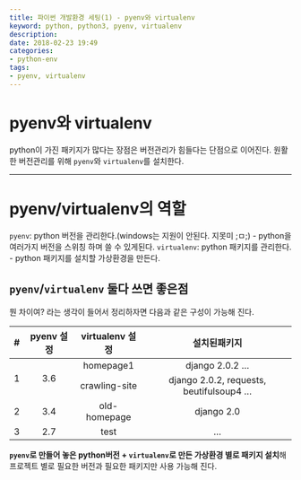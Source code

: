 ```yaml
---
title: 파이썬 개발환경 세팅(1) - pyenv와 virtualenv
keyword: python, python3, pyenv, virtualenv
description: 
date: 2018-02-23 19:49
categories:
- python-env
tags:
- pyenv, virtualenv
---
```

# pyenv와 virtualenv
python이 가진 패키지가 많다는 장점은 버전관리가 힘들다는 단점으로 이어진다.
원활한 버전관리를 위해 `pyenv`와 `virtualenv`를 설치한다.

---

# pyenv/virtualenv의 역할
`pyenv`: python 버전을 관리한다.(windows는 지원이 안된다. 지못미 ;ㅁ;)
    - python을 여러가지 버전을 스위칭 하며 쓸 수 있게된다.
`virtualenv`: python 패키지를 관리한다.
    - python 패키지를 설치할 가상환경을 만든다.

## `pyenv`/`virtualenv` 둘다 쓰면 좋은점
뭔 차이여? 라는 생각이 들어서 정리하자면 다음과 같은 구성이 가능해 진다.
<table>
  <thead>
    <tr>
      <th style="text-align: center">#</th>
      <th style="text-align: center">pyenv  설정</th>
      <th style="text-align: center">virtualenv 설정</th>
      <th style="text-align: center">설치된패키지</th>
    </tr>
  </thead>
  <tbody>
    <tr>
      <td rowspan="2" style="text-align: center">1</td>
      <td rowspan="2" style="text-align: center">3.6</td>
      <td style="text-align: center">homepage1</td>
      <td style="text-align: center">django 2.0.2 …</td>
    </tr>
    <tr>
      <td style="text-align: center">crawling-site</td>
      <td style="text-align: center">django 2.0.2, requests, beutifulsoup4 …</td>
    </tr>
    <tr>
      <td style="text-align: center">2</td>
      <td style="text-align: center">3.4</td>
      <td style="text-align: center">old-homepage</td>
      <td style="text-align: center">django 2.0</td>
    </tr>
    <tr>
      <td style="text-align: center">3</td>
      <td style="text-align: center">2.7</td>
      <td style="text-align: center">test</td>
      <td style="text-align: center">…</td>
    </tr>
  </tbody>
</table>

**`pyenv`로 만들어 놓은 python버전 + `virtualenv`로 만든 가상환경 별로 패키지 설치**해 프로젝트 별로 필요한 버전과 필요한 패키지만 사용 가능해 진다.
